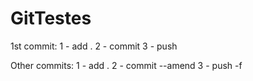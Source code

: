 # GitTestes

1st commit:
1 - add .
2 - commit
3 - push

Other commits:
1 - add .
2 - commit --amend
3 - push -f

